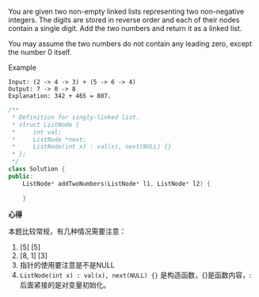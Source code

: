 You are given two non-empty linked lists representing two non-negative integers. The digits are stored in reverse order and each of their nodes contain a single digit. Add the two numbers and return it as a linked list.

You may assume the two numbers do not contain any leading zero, except the number 0 itself.

Example
```
Input: (2 -> 4 -> 3) + (5 -> 6 -> 4)
Output: 7 -> 0 -> 8
Explanation: 342 + 465 = 807.
```


```C++
/**
 * Definition for singly-linked list.
 * struct ListNode {
 *     int val;
 *     ListNode *next;
 *     ListNode(int x) : val(x), next(NULL) {}
 * };
 */
class Solution {
public:
    ListNode* addTwoNumbers(ListNode* l1, ListNode* l2) {

    }
```

**心得**

本题比较常规，有几种情况需要注意：

1. [5] [5]
2. [8, 1] [3]
3. 指针的使用要注意是不是NULL
4. `ListNode(int x) : val(x), next(NULL) {}` 是构造函数，{}是函数内容，: 后面紧接的是对变量初始化。
